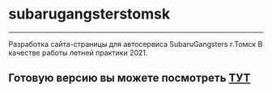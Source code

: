 # subarugangsterstomsk
---
Разработка сайта-страницы для автосервиса SubaruGangsters г.Томск
В качестве работы летней практики 2021.

Готовую версию вы можете посмотреть [ТУТ](https://clever-blackwell-bc523e.netlify.app)
---
